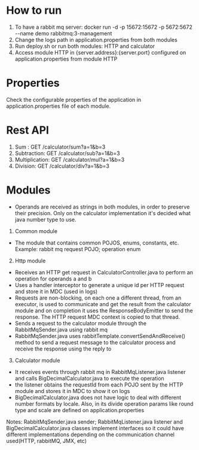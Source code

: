 # How to run 

1. To have a rabbit mq server: docker run -d -p 15672:15672 -p 5672:5672 --name demo rabbitmq:3-management
2. Change the logs path in application.properties from both modules
3. Run deploy.sh or run both modules: HTTP and calculator
4. Access module HTTP in {server.address}:{server.port} configured on application.properties from module HTTP

# Properties

Check the configurable properties of the application in application.properties file of each module. 

# Rest API

1. Sum : GET /calculator/sum?a=1&b=3
2. Subtraction: GET /calculator/sub?a=1&b=3
3. Multiplication: GET /calculator/mul?a=1&b=3
4. Division: GET /calculator/div?a=1&b=3

# Modules

- Operands are received as strings in both modules, in order to preserve their precision. Only on the calculator implementation it's decided what java number type to use.

1. Common module

- The module that contains common POJOS, enums, constants, etc. Example: rabbit mq request POJO; operation enum

2. Http module

- Receives an HTTP get request in CalculatorController.java to perform an operation for operands a and b
- Uses a handler interceptor to generate a unique id per HTTP request and store it in MDC (used in logs)
- Requests are non-blocking, on each one a different thread, from an executor, is used to communicate and get the result from the calculator module and on completion it uses the ResponseBodyEmitter to send the response. The HTTP request MDC context is copied to that thread.
- Sends a request to the calculator module through the RabbitMqSender.java using rabbit mq
- RabbitMqSender.java uses rabbitTemplate.convertSendAndReceive() method to send a request message to the calculator process and receive the response using the reply to


3. Calculator module

- It receives events through rabbit mq in RabbitMqListener.java listener and calls BigDecimalCalculator.java to execute the operation
- the listener obtains the requestId from each POJO sent by the HTTP module and stores it in MDC to show it on logs
- BigDecimalCalculator.java does not have logic to deal with different number formats by locale. Also, in its divide operation params like round type and scale are defined on application.properties 

Notes: RabbitMqSender.java sender; RabbitMqListener.java listener and BigDecimalCalculator.java classes implement interfaces so it could have different implementations depending on the communication channel used(HTTP, rabbitMQ, JMX, etc)
